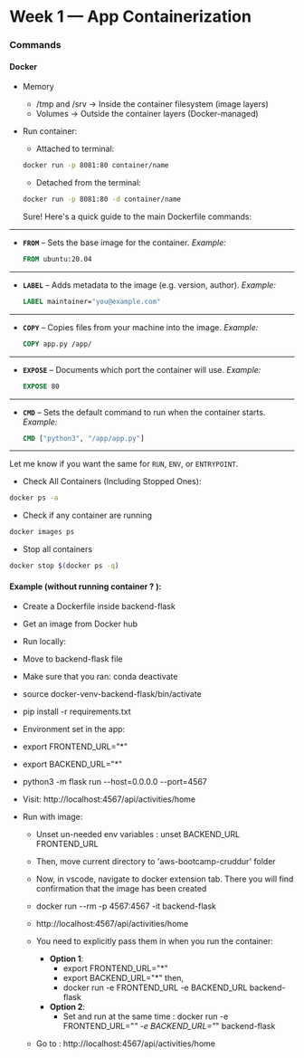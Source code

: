 # Week 1 — App Containerization

### Commands
#### Docker

- Memory
  - /tmp and /srv → Inside the container filesystem (image layers)
  - Volumes → Outside the container layers (Docker-managed)
- Run container:
  - Attached to terminal: 
  ```bash
  docker run -p 8081:80 container/name
  ```
  - Detached from the terminal: 
   ```bash
  docker run -p 8081:80 -d container/name
  ```

  Sure! Here's a quick guide to the main Dockerfile commands:

---

* **`FROM`** – Sets the base image for the container.
  *Example:*

  ```dockerfile
  FROM ubuntu:20.04
  ```

---

* **`LABEL`** – Adds metadata to the image (e.g. version, author).
  *Example:*

  ```dockerfile
  LABEL maintainer="you@example.com"
  ```

---

* **`COPY`** – Copies files from your machine into the image.
  *Example:*

  ```dockerfile
  COPY app.py /app/
  ```

---

* **`EXPOSE`** – Documents which port the container will use.
  *Example:*

  ```dockerfile
  EXPOSE 80
  ```

---

* **`CMD`** – Sets the default command to run when the container starts.
  *Example:*

  ```dockerfile
  CMD ["python3", "/app/app.py"]
  ```

---

Let me know if you want the same for `RUN`, `ENV`, or `ENTRYPOINT`.


 - Check All Containers (Including Stopped Ones):
```bash
docker ps -a
```

- Check if any container are running
```bash
docker images ps
```

- Stop all containers
```bash
docker stop $(docker ps -q)
```

#### Example (without running container ? ):

- Create a Dockerfile inside backend-flask
- Get an image from Docker hub
- Run locally:
 - Move to backend-flask file
 - Make sure that you ran: conda deactivate
 - source docker-venv-backend-flask/bin/activate
 - pip install -r requirements.txt
 - Environment set in the app:
  - export FRONTEND_URL="*"
  - export BACKEND_URL="*"
- python3 -m flask run --host=0.0.0.0 --port=4567
- Visit: http://localhost:4567/api/activities/home

- Run with image:
  - Unset un-needed env variables : unset BACKEND_URL FRONTEND_URL
  - Then, move current directory to 'aws-bootcamp-cruddur' folder
  - Now, in vscode, navigate to docker extension tab. There you will find confirmation that the image has been created
  - docker run --rm -p 4567:4567 -it backend-flask
  - http://localhost:4567/api/activities/home
  - You need to explicitly pass them in when you run the container:
    - **Option 1**: 
      - export FRONTEND_URL="*"
      - export BACKEND_URL="*"
      then,
      - docker run -e FRONTEND_URL -e BACKEND_URL backend-flask
    - **Option 2**:
      - Set and run at the same time : docker run -e FRONTEND_URL="*" -e BACKEND_URL="*" backend-flask

  - Go to : http://localhost:4567/api/activities/home